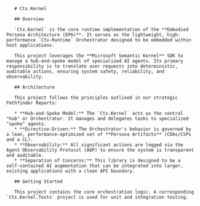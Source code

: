        # Ctx.Kernel

       ## Overview

       `Ctx.Kernel` is the core runtime implementation of the **Embodied Persona Architecture (EPA)**. It serves as the lightweight, high-performance `Ctx-Runtime` Orchestrator designed to be embedded within host applications.

       This project leverages the **Microsoft Semantic Kernel** SDK to manage a hub-and-spoke model of specialized AI agents. Its primary responsibility is to translate user requests into deterministic, auditable actions, ensuring system safety, reliability, and observability.

       ## Architecture

       This project follows the principles outlined in our strategic Pathfinder Reports:

       * **Hub-and-Spoke Model:** The `Ctx.Kernel` acts as the central "hub" or Orchestrator. It manages and delegates tasks to specialized "spoke" agents.
       * **Directive-Driven:** The Orchestrator's behavior is governed by a lean, performance-optimized set of **Persona Artifacts** (CDAs/CSPs and a CL).
       * **Observability:** All significant actions are logged via the Agent Observability Protocol (AOP) to ensure the system is transparent and auditable.
       * **Separation of Concerns:** This library is designed to be a self-contained AI augmentation that can be integrated into larger, existing applications with a clean API boundary.

       ## Getting Started

       This project contains the core orchestration logic. A corresponding `Ctx.Kernel.Tests` project is used for unit and integration testing.